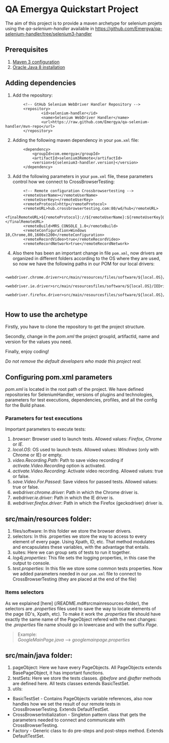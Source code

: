 # QA Emergya Quickstart Project
The aim of this project is to provide a maven archetype for selenium projets using the _qa-selenium-handler_ available in https://github.com/Emergya/qa-selenium-handler/tree/selenium3-handler

## Prerequisites
1. [Maven 3 configuration](/documentation/prerequisites/maven3Installation.md)
2. [Oracle Java 8 installation](/documentation/prerequisites/java8Installation.md)

## Adding dependencies
 1. Add the repository:

```
        <!-- GtHub Selenium WebDriver Handler Repository -->
        <repository>
                <id>selenium-handler</id>
                <name>Selenium WebDriver Handler</name>
                <url>https://raw.github.com/Emergya/qa-selenium-handler/mvn-repo</url>
        </repository>
```
 2. Adding the following maven dependency in your ```pom.xml``` file:
 
```
		<dependency>
			<groupId>com.emergya</groupId>
			<artifactId>selenium3Remote</artifactId>
			<version>${selenium3-handler.version}</version>
		</dependency>
```
3. Add the following parameters in your ```pom.xml``` file, these parameters control how we connect
to CrossBrowserTesting:

```
		<!-- Remote configuration Crossbrowsertesting -->
		<remoteUserName></remoteUserName>
		<remoteUserKey></remoteUserKey>
		<remoteProtocol>http</remoteProtocol>
		<remoteURL>hub.crossbrowsertesting.com:80/wd/hub</remoteURL>
		<finalRemoteURL>${remoteProtocol}://${remoteUserName}:${remoteUserKey}@${remoteURL}</finalRemoteURL>
		<remoteBuild>MRS_CONSOLE_1.0</remoteBuild>
		<remoteConfiguration>Windows 10,Chrome,80,1600x1200</remoteConfiguration>
		<remoteRecordVideo>true</remoteRecordVideo>
		<remoteRecordNetwork>true</remoteRecordNetwork>
```

4. Also there has been an important change in file ```pom.xml```, now drivers are organized in different
folders according to the OS where they are used, so now we have the following paths in our POM for our local drivers:

```
		<webdriver.chrome.driver>src/main/resources/files/software/${local.OS}/chromedriver</webdriver.chrome.driver>
		<webdriver.ie.driver>src/main/resourcesfiles/software/${local.OS}/IEDriverServer.exe</webdriver.ie.driver>
		<webdriver.firefox.driver>src/main/resourcesfiles/software/${local.OS}/geckodriver</webdriver.firefox.driver>
		
```


## How to use the archetype
Firstly, you have to clone the repository to get the project structure.

Secondly, change in the _pom.xml_ the project groupId, artifactId, name and version for the values you need.

Finally, enjoy coding!

_Do not remove the default developers who made this project real._

## Configuring pom.xml parameters
_pom.xml_ is located in the root path of the project. We have defined repositories for SeleniumHandler, versions of plugins and technologies, parameters for test executions, dependencies, profiles, and all the config for the Build phase. 

### Parameters for test executions
Important parameters to execute tests:

1. _browser_: Browser used to launch tests. Allowed values: _Firefox_, _Chrome_ or _IE_.
2. _local.OS_: OS used to launch tests. Allowed values: _Windows_ (only with Chrome or IE) or empty.
3. _video.Recording.Path_: Path to save video recording if _activate.Video.Recording_ option is activated.
4. _activate.Video.Recording_: Activate video recording. Allowed values: true or false.
5. _save.Video.For.Passed_: Save videos for passed tests. Allowed values: true or false.
6. _webdriver.chrome.driver_: Path in which the Chrome driver is.
7. _webdriver.ie.driver_: Path in which the IE driver is.
8. _webdriver.firefox.driver_: Path in which the Firefox (geckodriver) driver is.

## src/main/resources folder:
1. files/software: In this folder we store the browser drivers.
2. selectors: In this .properties we store the way to access to every element of every page. Using Xpath, ID, etc. That method modulates and encapsulates these variables, with the advantage that entails.
3. suites: Here we can group sets of tests to run it together.
4. _log4j.properties_: This file sets the logging properties, in this case the output to console.
5. _test.properties_: In this file we store some common tests properties. Now we added parameters needed in our ```pom.xml``` file to connect to CrossBrowserTesting (they are placed at the end of the file)

### Items selectors
As we explained [here] (/README.md#srcmainresources-folder), the selectors are _.properties_ files used to save the way to locate elements of the page (ID's, Xpath, etc). To make it work the _.properties_ file should have exactly the same name of the PageObject refered with the next changes: the _.properties_ file name should go in lowercase and with the suffix _Page_.
> Example:  
_GoogleMainPage.java_ --> _googlemainpage.properties_
>

## src/main/java folder:
1. pageObject: Here we have every PageObjects. All PageObjects extends BasePageObject, it has important functions.
2. testSets: Here we store the tests classes. _@before_ and _@after_ methods are defined here. All tests classes extends BasicTestSet.
3. utils: 
 * BasicTestSet - Contains PageObjects variable references, also now handles how we set the result of our remote tests in CrossBrowserTesting. Extends DefaultTestSet.
 * CrossBrowserInitialization - Singleton pattern class that gets the parameters needed to connect and communicate with CrossBrowserTesting.
 * Factory - Generic class to do pre-steps and post-steps method. Extends DefaultTestSet.